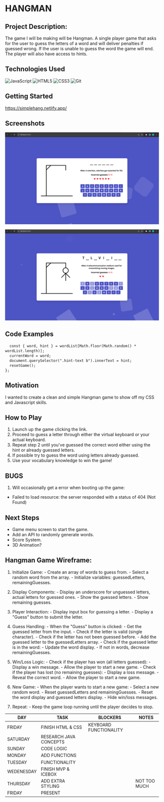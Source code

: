 # HANGMAN



## Project Description: 

The game I will be making will be Hangman. A single player game that asks for the user to guess the letters of a word and will deliver penalties if guessed wrong.
If the user is unable to guess the word the game will end. 
The player will also have access to hints.


## Technologies Used

![JavaScript](https://img.shields.io/badge/-JavaScript-05122A?style=flat&logo=javascript)
![HTML5](https://img.shields.io/badge/-HTML5-05122A?style=flat&logo=html5)
![CSS3](https://img.shields.io/badge/-CSS-05122A?style=flat&logo=css3)
![Git](https://img.shields.io/badge/-Git-05122A?style=flat&logo=git)


## Getting Started

https://simplehang.netlify.app/

## Screenshots

![image](https://github.com/rehanhussa/HANGMAN/blob/main/HANGMAN-1.png)

![image](https://github.com/rehanhussa/HANGMAN/blob/main/HANGMAN-2.png)



## Code Examples

```const getRandomWord = () => {
  const { word, hint } = wordList[Math.floor(Math.random() * wordList.length)];
  currentWord = word; 
  document.querySelector(".hint-text b").innerText = hint;
  resetGame();
};
```


## Motivation

I wanted to create a clean and simple Hangman game to show off my CSS and Javascript skills.

## How to Play
1. Launch up the game clicking the link.
2. Proceed to guess a letter through either the virtual keyboard or your actual keyboard.
3. Repeat step 2 until you've guessed the correct word either using the hint or already guessed letters.
4. If possible try to guess the word using letters already guessed.
5. Use your vocabulary knowledge to win the game!


## BUGS 
1. Will occasionally get a error when booting up the game:
 - Failed to load resource: the server responded with a status of 404 (Not Found)

## Next Steps
* Game menu screen to start the game.
* Add an API to randomly generate words.
* Score System. 
* 3D Animation?


## Hangman Game Wireframe: 
1. Initialize Game: - 
Create an array of words to guess from. - Select a random word from the array. - Initialize variables: guessedLetters, remainingGuesses. 


2. Display Components: - 
Display an underscore for unguessed letters, actual letters for guessed ones. - Show the guessed letters. - Show remaining guesses. 


3. Player Interaction: - 
Display input box for guessing a letter. - 
Display a "Guess" button to submit the letter. 


4. Guess Handling: - 
When the "Guess" button is clicked: - Get the guessed letter from the input. - Check if the letter is valid (single character). - Check if the letter has not been guessed before. - Add the guessed letter to the guessedLetters array. - Check if the guessed letter is in the word: - Update the word display. - If not in words, decrease remainingGuesses. 


5. Win/Loss Logic: - 
Check if the player has won (all letters guessed): - Display a win message. - Allow the player to start a new game. - Check if the player has lost (no remaining guesses): - Display a loss message. - Reveal the correct word. - Allow the player to start a new game. 


6. New Game: - 
When the player wants to start a new game: - Select a new random word. - Reset guessedLetters and remainingGuesses. - Reset the word display and guessed letters display. - Hide win/loss messages. 


7. Repeat: - Keep the game loop running until the player decides to stop.


| DAY        | TASK                   | BLOCKERS               | NOTES        |
|------------|------------------------|------------------------|--------------|
| FRIDAY     | FINISH HTML & CSS      | KEYBOARD FUNCTIONALITY |              |
| SATURDAY   | RESEARCH JAVA CONCEPTS |                        |              |
| SUNDAY     | CODE LOGIC             |                        |              |
| MONDAY     | ADD FUNCTIONS          |                        |              |
| TUESDAY    | FUNCTIONALITY          |                        |              |
| WEDENESDAY | FINISH MVP & ICEBOX    |                        |              |
| THURSDAY   | ADD EXTRA STYLING      |                        | NOT TOO MUCH |
| FRIDAY     | PRESENT                |                        |              |
